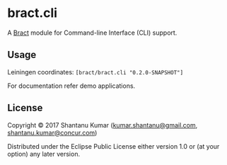 # bract.cli

A [Bract](https://github.com/bract) module for Command-line Interface (CLI) support.


## Usage

Leiningen coordinates: `[bract/bract.cli "0.2.0-SNAPSHOT"]`

For documentation refer demo applications.


## License

Copyright © 2017 Shantanu Kumar (kumar.shantanu@gmail.com, shantanu.kumar@concur.com)

Distributed under the Eclipse Public License either version 1.0 or (at
your option) any later version.
